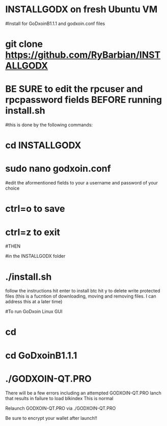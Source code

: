 # INSTALLGODX on fresh Ubuntu VM

#Install for GoDxoinB1.1.1 and godxoin.conf files

# git clone https://github.com/RyBarbian/INSTALLGODX

# BE SURE to edit the rpcuser and rpcpassword fields BEFORE running install.sh
#this is done by the following commands: 

# cd INSTALLGODX 
# sudo nano godxoin.conf

#edit the aformentioned fields to your a username and password of your choice

# ctrl=o to save 
# ctrl=z to exit

#THEN

#in the INSTALLGODX folder

# ./install.sh


follow the instructions
hit enter to install btc
hit y to delete write protected files (this is a fucntion of downloading, moving and removing files. I can address this at a later time)

#To run GoDxoin Linux GUI
# cd
# cd GoDxoinB1.1.1
# ./GODXOIN-QT.PRO

There will be a few errors including an attempted GODXOIN-QT.PRO lanch that results in failure to load blkindex
This is normal

Relaunch GODXOIN-QT.PRO  via ./GODXOIN-QT.PRO

Be sure to encrypt your wallet after launch!!
